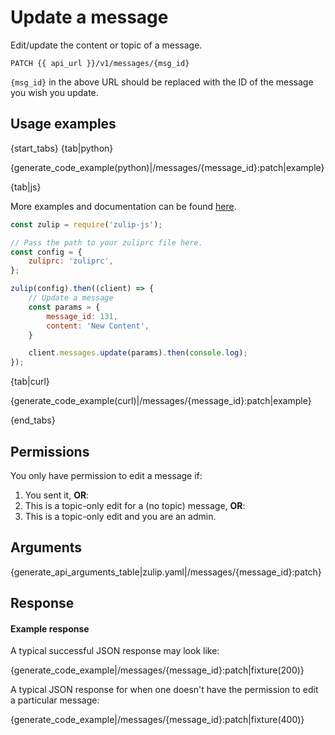 # Update a message

Edit/update the content or topic of a message.

`PATCH {{ api_url }}/v1/messages/{msg_id}`

`{msg_id}` in the above URL should be replaced with the ID of the
message you wish you update.

## Usage examples

{start_tabs}
{tab|python}

{generate_code_example(python)|/messages/{message_id}:patch|example}

{tab|js}

More examples and documentation can be found [here](https://github.com/zulip/zulip-js).
```js
const zulip = require('zulip-js');

// Pass the path to your zuliprc file here.
const config = {
    zuliprc: 'zuliprc',
};

zulip(config).then((client) => {
    // Update a message
    const params = {
        message_id: 131,
        content: 'New Content',
    }

    client.messages.update(params).then(console.log);
});
```

{tab|curl}

{generate_code_example(curl)|/messages/{message_id}:patch|example}

{end_tabs}

## Permissions

You only have permission to edit a message if:

1. You sent it, **OR**:
2. This is a topic-only edit for a (no topic) message, **OR**:
3. This is a topic-only edit and you are an admin.

## Arguments

{generate_api_arguments_table|zulip.yaml|/messages/{message_id}:patch}

## Response

#### Example response

A typical successful JSON response may look like:

{generate_code_example|/messages/{message_id}:patch|fixture(200)}

A typical JSON response for when one doesn't have the permission to
edit a particular message:

{generate_code_example|/messages/{message_id}:patch|fixture(400)}
